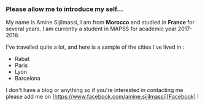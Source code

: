 
### Please allow me to introduce my self...

My name is Amine Sijilmassi, I am from **Morocco** and studied in **France** for several years. I am currently a student in MAPSS for academic year 2017-2018. 

I've travelled quite a lot, and here is a sample of the cities I've lived in : 

* Rabat
* Paris
* Lyon
* Barcelona

I don't have a blog or anything so if you're interested in contacting me please add me on [https://www.facebook.com/amine.sijilmassi][Facebook] !



